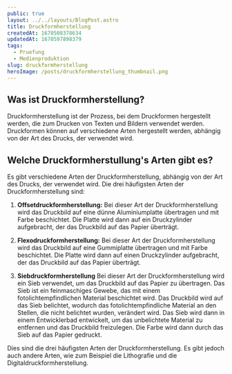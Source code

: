 ```yaml
---
public: true
layout: ../../layouts/BlogPost.astro
title: Druckformherstellung
createdAt: 1670508378634
updatedAt: 1670597898379
tags:
  - Pruefung
  - Medienproduktion
slug: druckformherstellung
heroImage: /posts/druckformherstellung_thumbnail.png
---
```



## Was ist Druckformherstellung?
Druckformherstellung ist der Prozess, bei dem Druckformen hergestellt werden, die zum Drucken von Texten und Bildern verwendet werden. Druckformen können auf verschiedene Arten hergestellt werden, abhängig von der Art des Drucks, der verwendet wird.

## Welche Druckformherstullung's Arten gibt es?
Es gibt verschiedene Arten der Druckformherstellung, abhängig von der Art des Drucks, der verwendet wird. Die drei häufigsten Arten der Druckformherstellung sind:

1. **Offsetdruckformherstellung:** Bei dieser Art der Druckformherstellung wird das Druckbild auf eine dünne Aluminiumplatte übertragen und mit Farbe beschichtet. Die Platte wird dann auf ein Druckzylinder aufgebracht, der das Druckbild auf das Papier überträgt.

2. **Flexodruckformherstellung:** Bei dieser Art der Druckformherstellung wird das Druckbild auf eine Gummiplatte übertragen und mit Farbe beschichtet. Die Platte wird dann auf einen Druckzylinder aufgebracht, der das Druckbild auf das Papier überträgt.

3. **Siebdruckformherstellung** Bei dieser Art der Druckformherstellung wird ein Sieb verwendet, um das Druckbild auf das Papier zu übertragen. Das Sieb ist ein feinmaschiges Gewebe, das mit einem fotolichtempfindlichen Material beschichtet wird. Das Druckbild wird auf das Sieb belichtet, wodurch das fotolichtempfindliche Material an den Stellen, die nicht belichtet wurden, verändert wird. Das Sieb wird dann in einem Entwicklerbad entwickelt, um das unbelichtete Material zu entfernen und das Druckbild freizulegen. Die Farbe wird dann durch das Sieb auf das Papier gedruckt.

Dies sind die drei häufigsten Arten der Druckformherstellung. Es gibt jedoch auch andere Arten, wie zum Beispiel die Lithografie und die Digitaldruckformherstellung.